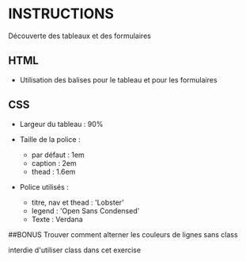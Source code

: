 # INSTRUCTIONS
Découverte des tableaux et des formulaires

## HTML
- Utilisation des balises pour le tableau et pour les formulaires

## CSS
- Largeur du tableau : 90%
- Taille de la police :
    - par défaut : 1em
    - caption : 2em
    - thead : 1.6em

- Police utilisés :
    - titre, nav et thead : 'Lobster'
    - legend : 'Open Sans Condensed'
    - Texte : Verdana

##BONUS
Trouver comment alterner les couleurs de lignes sans class

interdie d'utiliser class dans cet exercise
